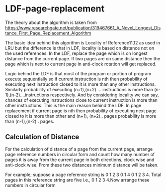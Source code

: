 # LDF-page-replacement

The theory about the algorithm is taken from https://www.researchgate.net/publication/319467661_A_Novel_Longest_Distance_First_Page_Replacement_Algorithm

The basic idea behind this algorithm is Locality of Reference11,12 as used in LRU but the difference is that in LDF, locality is based on distance not on the used references. In the LDF, replace the page which is on longest distance from the current page. If two pages are on same distance then the page which is next to current page in anti-clock rotation will get replaced.

Logic behind the LDF is that most of the program or portion of program execute sequentially so if current instruction is nth then probability of executing next
instruction closed to it is more than any other instructions. Similarly probability of executing (n+1),(n+2) ... instructions is more than (n-1),(n-2)....instructions respectively. And by considering locality we can say, chances of executing instructions close to current instruction is more than other instructions. This is the main reason behind the LDF. In page replacement if current page is nth then probability of executing next page closed to it is more than other and (n+1), (n+2).. pages probability is more than (n-1),(n-2).. pages.

## Calculation of Distance

For the calculation of distance of a page from the current page, arrange page reference numbers in circular form and count how many number of pages it is away from the current page in both directions, clock wise and anti-clock wise. From these two distances minimum distance will be taken.

For example; suppose a page reference string is 0 1 2 3
0 1 4 0 1 2 3 4. Total pages in this reference string are five
i.e., 0 1 2 3 4.Now arrange these numbers in circular form

